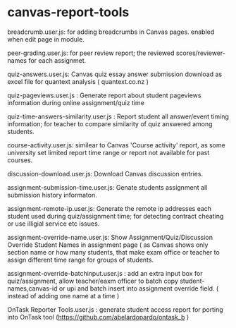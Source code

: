 # canvas-report-tools

breadcrumb.user.js: for adding breadcrumbs in Canvas pages. enabled when edit page in module.

peer-grading.user.js: for peer review report; the reviewed scores/reviewer-names for each assignmet. 

quiz-answers.user.js: Canvas quiz essay answer submission download as excel file for quantext analysis ( quantext.co.nz )

quiz-pageviews.user.js : Generate report about student pageviews information during online assignment/quiz time 

quiz-time-answers-similarity.user.js : Report student all answer/event timing information; for teacher to compare similarity of quiz answered among students.

course-activity.user.js: similear to Canvas 'Course activity' report, as some university set limited report time range or report not available for past courses.

discussion-download.user.js: Download Canvas discussion entries.

assignment-submission-time.user.js: Genate students assignment all submission history informaton.

assignment-remote-ip.user.js: Generate the remote ip addresses each student used during quiz/assignment time; for detecting contract cheating or use illigial service etc issues.

assignment-override-name.user.js: Show Assignment/Quiz/Discussion Override Student Names in assignment page ( as Canvas shows only section name or how many students, that make exam office or teacher to assign different time range for groups of students.

assignment-override-batchinput.user.js : add an extra input box for quiz/assignment, allow teacher/eaxm officer to batch copy student-names,canvas-id or upi and batch insert into assignment override field. ( instead of adding one name at a time )

OnTask Reporter Tools.user.js : generate student access report for porting into OnTask tool (https://github.com/abelardopardo/ontask_b )
